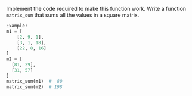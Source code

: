 Implement the code required to make this function work.
Write a function `matrix_sum` that sums all the values in a square matrix.

```python
Example:
m1 = [
    [2, 9, 1],
    [3, 1, 18],
    [22, 8, 16]
]
m2 = [
  [81, 29],
  [31, 57]
]
matrix_sum(m1)  #  80
matrix_sum(m2)  # 198
```
